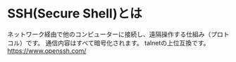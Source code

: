 # SSH(Secure Shell)とは
ネットワーク経由で他のコンピューターに接続し、遠隔操作する仕組み（プロトコル）です。
通信内容はすべて暗号化されます。
talnetの上位互換です。
https://www.openssh.com/